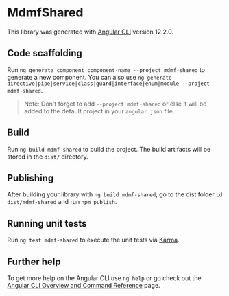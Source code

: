 # MdmfShared

This library was generated with [Angular CLI](https://github.com/angular/angular-cli) version 12.2.0.

## Code scaffolding

Run `ng generate component component-name --project mdmf-shared` to generate a new component. You can also use `ng generate directive|pipe|service|class|guard|interface|enum|module --project mdmf-shared`.
> Note: Don't forget to add `--project mdmf-shared` or else it will be added to the default project in your `angular.json` file. 

## Build

Run `ng build mdmf-shared` to build the project. The build artifacts will be stored in the `dist/` directory.

## Publishing

After building your library with `ng build mdmf-shared`, go to the dist folder `cd dist/mdmf-shared` and run `npm publish`.

## Running unit tests

Run `ng test mdmf-shared` to execute the unit tests via [Karma](https://karma-runner.github.io).

## Further help

To get more help on the Angular CLI use `ng help` or go check out the [Angular CLI Overview and Command Reference](https://angular.io/cli) page.
